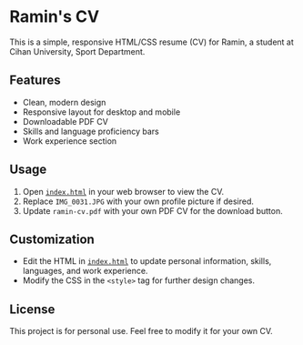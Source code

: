 # Ramin's CV

This is a simple, responsive HTML/CSS resume (CV) for Ramin, a student at Cihan University, Sport Department.

## Features

- Clean, modern design
- Responsive layout for desktop and mobile
- Downloadable PDF CV
- Skills and language proficiency bars
- Work experience section

## Usage

1. Open [`index.html`](index.html) in your web browser to view the CV.
2. Replace `IMG_0031.JPG` with your own profile picture if desired.
3. Update `ramin-cv.pdf` with your own PDF CV for the download button.

## Customization

- Edit the HTML in [`index.html`](index.html) to update personal information, skills, languages, and work experience.
- Modify the CSS in the `<style>` tag for further design changes.

## License

This project is for personal use. Feel free to modify it for your own CV.